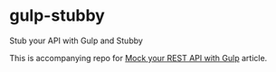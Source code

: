 # gulp-stubby
Stub your API with Gulp and Stubby

This is accompanying repo for [Mock your REST API with Gulp](http://keycode13.com/2016/02/28/mock-your-rest-api-with-gulp/) article.